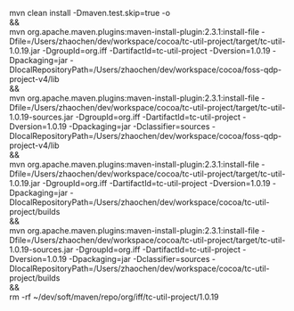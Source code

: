 mvn clean install -Dmaven.test.skip=true -o \
&& \
mvn org.apache.maven.plugins:maven-install-plugin:2.3.1:install-file -Dfile=/Users/zhaochen/dev/workspace/cocoa/tc-util-project/target/tc-util-1.0.19.jar -DgroupId=org.iff -DartifactId=tc-util-project -Dversion=1.0.19 -Dpackaging=jar -DlocalRepositoryPath=/Users/zhaochen/dev/workspace/cocoa/foss-qdp-project-v4/lib \
&& \
mvn org.apache.maven.plugins:maven-install-plugin:2.3.1:install-file -Dfile=/Users/zhaochen/dev/workspace/cocoa/tc-util-project/target/tc-util-1.0.19-sources.jar -DgroupId=org.iff -DartifactId=tc-util-project -Dversion=1.0.19 -Dpackaging=jar -Dclassifier=sources -DlocalRepositoryPath=/Users/zhaochen/dev/workspace/cocoa/foss-qdp-project-v4/lib \
&& \
mvn org.apache.maven.plugins:maven-install-plugin:2.3.1:install-file -Dfile=/Users/zhaochen/dev/workspace/cocoa/tc-util-project/target/tc-util-1.0.19.jar -DgroupId=org.iff -DartifactId=tc-util-project -Dversion=1.0.19 -Dpackaging=jar -DlocalRepositoryPath=/Users/zhaochen/dev/workspace/cocoa/tc-util-project/builds \
&& \
mvn org.apache.maven.plugins:maven-install-plugin:2.3.1:install-file -Dfile=/Users/zhaochen/dev/workspace/cocoa/tc-util-project/target/tc-util-1.0.19-sources.jar -DgroupId=org.iff -DartifactId=tc-util-project -Dversion=1.0.19 -Dpackaging=jar -Dclassifier=sources -DlocalRepositoryPath=/Users/zhaochen/dev/workspace/cocoa/tc-util-project/builds \
&& \
rm -rf ~/dev/soft/maven/repo/org/iff/tc-util-project/1.0.19


